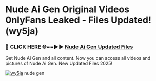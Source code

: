 # Nude Ai Gen Original Videos 0nlyFans Leaked - Files Updated! (wy5ja)

<h3>🔴 CLICK HERE 🌐==►► <a href="https://tinyurl.com/52m3yx9h" rel="nofollow">Nude Ai Gen Updated Files</a></h3>

Get Nude Ai Gen and all content. Now you can access all videos and pictures of Nude Ai Gen. New Updated Files 2025!

[![wy5ja](https://i.imgur.com/TnHtlc8.gif)](https://tinyurl.com/52m3yx9h)
nude gen